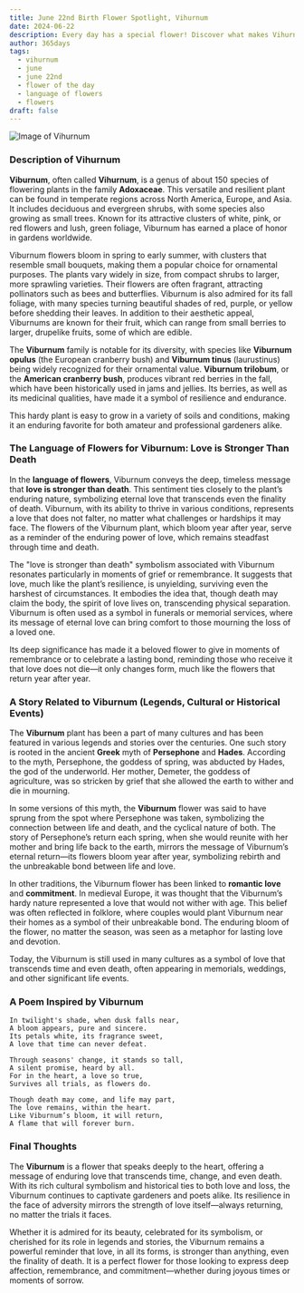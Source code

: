 ```yaml
---
title: June 22nd Birth Flower Spotlight, Vihurnum
date: 2024-06-22
description: Every day has a special flower! Discover what makes Vihurnum unique as today’s birth flower and its symbolic meaning.
author: 365days
tags:
  - vihurnum
  - june
  - june 22nd
  - flower of the day
  - language of flowers
  - flowers
draft: false
---
```



![Image of Vihurnum](https://cdn.pixabay.com/photo/2021/11/12/22/52/viburnum-lantana-6790205_1280.jpg#center)


### Description of Vihurnum

**Viburnum**, often called **Vihurnum**, is a genus of about 150 species of flowering plants in the family **Adoxaceae**. This versatile and resilient plant can be found in temperate regions across North America, Europe, and Asia. It includes deciduous and evergreen shrubs, with some species also growing as small trees. Known for its attractive clusters of white, pink, or red flowers and lush, green foliage, Viburnum has earned a place of honor in gardens worldwide.

Viburnum flowers bloom in spring to early summer, with clusters that resemble small bouquets, making them a popular choice for ornamental purposes. The plants vary widely in size, from compact shrubs to larger, more sprawling varieties. Their flowers are often fragrant, attracting pollinators such as bees and butterflies. Viburnum is also admired for its fall foliage, with many species turning beautiful shades of red, purple, or yellow before shedding their leaves. In addition to their aesthetic appeal, Viburnums are known for their fruit, which can range from small berries to larger, drupelike fruits, some of which are edible.

The **Viburnum** family is notable for its diversity, with species like **Viburnum opulus** (the European cranberry bush) and **Viburnum tinus** (laurustinus) being widely recognized for their ornamental value. **Viburnum trilobum**, or the **American cranberry bush**, produces vibrant red berries in the fall, which have been historically used in jams and jellies. Its berries, as well as its medicinal qualities, have made it a symbol of resilience and endurance.

This hardy plant is easy to grow in a variety of soils and conditions, making it an enduring favorite for both amateur and professional gardeners alike.

### The Language of Flowers for Viburnum: Love is Stronger Than Death

In the **language of flowers**, Viburnum conveys the deep, timeless message that **love is stronger than death**. This sentiment ties closely to the plant’s enduring nature, symbolizing eternal love that transcends even the finality of death. Viburnum, with its ability to thrive in various conditions, represents a love that does not falter, no matter what challenges or hardships it may face. The flowers of the Viburnum plant, which bloom year after year, serve as a reminder of the enduring power of love, which remains steadfast through time and death.

The "love is stronger than death" symbolism associated with Viburnum resonates particularly in moments of grief or remembrance. It suggests that love, much like the plant’s resilience, is unyielding, surviving even the harshest of circumstances. It embodies the idea that, though death may claim the body, the spirit of love lives on, transcending physical separation. Viburnum is often used as a symbol in funerals or memorial services, where its message of eternal love can bring comfort to those mourning the loss of a loved one.

Its deep significance has made it a beloved flower to give in moments of remembrance or to celebrate a lasting bond, reminding those who receive it that love does not die—it only changes form, much like the flowers that return year after year.

### A Story Related to Viburnum (Legends, Cultural or Historical Events)

The **Viburnum** plant has been a part of many cultures and has been featured in various legends and stories over the centuries. One such story is rooted in the ancient **Greek** myth of **Persephone** and **Hades**. According to the myth, Persephone, the goddess of spring, was abducted by Hades, the god of the underworld. Her mother, Demeter, the goddess of agriculture, was so stricken by grief that she allowed the earth to wither and die in mourning.

In some versions of this myth, the **Viburnum** flower was said to have sprung from the spot where Persephone was taken, symbolizing the connection between life and death, and the cyclical nature of both. The story of Persephone’s return each spring, when she would reunite with her mother and bring life back to the earth, mirrors the message of Viburnum’s eternal return—its flowers bloom year after year, symbolizing rebirth and the unbreakable bond between life and love.

In other traditions, the Viburnum flower has been linked to **romantic love** and **commitment**. In medieval Europe, it was thought that the Viburnum’s hardy nature represented a love that would not wither with age. This belief was often reflected in folklore, where couples would plant Viburnum near their homes as a symbol of their unbreakable bond. The enduring bloom of the flower, no matter the season, was seen as a metaphor for lasting love and devotion.

Today, the Viburnum is still used in many cultures as a symbol of love that transcends time and even death, often appearing in memorials, weddings, and other significant life events.

### A Poem Inspired by Viburnum

```
In twilight's shade, when dusk falls near,  
A bloom appears, pure and sincere.  
Its petals white, its fragrance sweet,  
A love that time can never defeat.  

Through seasons' change, it stands so tall,  
A silent promise, heard by all.  
For in the heart, a love so true,  
Survives all trials, as flowers do.  

Though death may come, and life may part,  
The love remains, within the heart.  
Like Viburnum’s bloom, it will return,  
A flame that will forever burn.  
```

### Final Thoughts

The **Viburnum** is a flower that speaks deeply to the heart, offering a message of enduring love that transcends time, change, and even death. With its rich cultural symbolism and historical ties to both love and loss, the Viburnum continues to captivate gardeners and poets alike. Its resilience in the face of adversity mirrors the strength of love itself—always returning, no matter the trials it faces.

Whether it is admired for its beauty, celebrated for its symbolism, or cherished for its role in legends and stories, the Viburnum remains a powerful reminder that love, in all its forms, is stronger than anything, even the finality of death. It is a perfect flower for those looking to express deep affection, remembrance, and commitment—whether during joyous times or moments of sorrow.